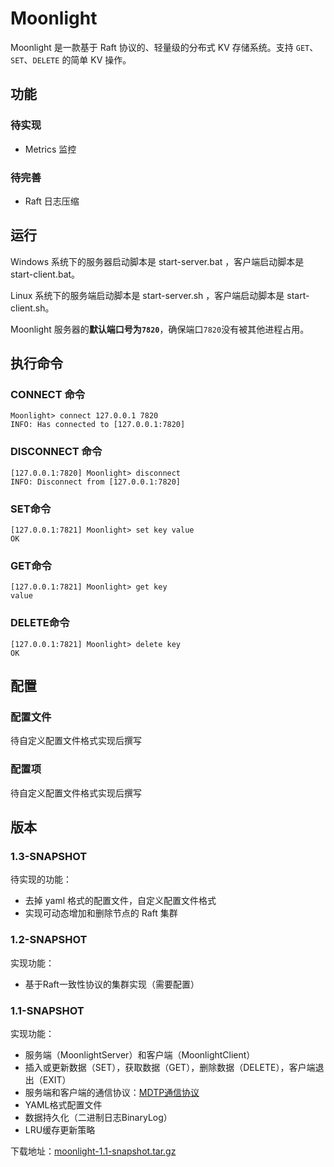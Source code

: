 # Moonlight

Moonlight 是一款基于 Raft 协议的、轻量级的分布式 KV 存储系统。支持 `GET`、`SET`、`DELETE` 的简单 KV 操作。

## 功能

### 待实现

- Metrics 监控

### 待完善

- Raft 日志压缩

## 运行

Windows 系统下的服务器启动脚本是 start-server.bat ，客户端启动脚本是 start-client.bat。

Linux 系统下的服务端启动脚本是 start-server.sh ，客户端启动脚本是 start-client.sh。

Moonlight 服务器的**默认端口号为`7820`**，确保端口`7820`没有被其他进程占用。

## 执行命令

### CONNECT 命令

```shell
Moonlight> connect 127.0.0.1 7820
INFO: Has connected to [127.0.0.1:7820]
```

### DISCONNECT 命令

```shell
[127.0.0.1:7820] Moonlight> disconnect
INFO: Disconnect from [127.0.0.1:7820]
```

### SET命令

```shell
[127.0.0.1:7821] Moonlight> set key value
OK
```

### GET命令

```shell
[127.0.0.1:7821] Moonlight> get key
value
```

### DELETE命令

```shell
[127.0.0.1:7821] Moonlight> delete key
OK
```

## 配置

### 配置文件

待自定义配置文件格式实现后撰写

### 配置项

待自定义配置文件格式实现后撰写

## 版本

### 1.3-SNAPSHOT

待实现的功能：

- 去掉 yaml 格式的配置文件，自定义配置文件格式
- 实现可动态增加和删除节点的 Raft 集群

### 1.2-SNAPSHOT

实现功能：

- 基于Raft一致性协议的集群实现（需要配置）

### 1.1-SNAPSHOT

实现功能：

- 服务端（MoonlightServer）和客户端（MoonlightClient）
- 插入或更新数据（SET），获取数据（GET），删除数据（DELETE），客户端退出（EXIT）
- 服务端和客户端的通信协议：[MDTP通信协议](MDTP.md)
- YAML格式配置文件
- 数据持久化（二进制日志BinaryLog）
- LRU缓存更新策略

下载地址：[moonlight-1.1-snapshot.tar.gz](https://github.com/ECUST-CST163-ZhangBaiLi/moonlight/releases/download/1.1-SNAPSHOT/moonlight-1.1-snapshot.tar.gz)